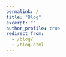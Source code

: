 ```yaml
---
permalink: /
title: "Blog"
excerpt: ""
author_profile: true
redirect_from: 
  - /blog/
  - /blog.html
---
```

